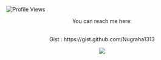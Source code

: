 ![Profile Views](https://komarev.com/ghpvc/?username=Nugraha1313&label=Profile%20Views&color=0e75b6&style=flat)
<div align="center">
  You can reach me here:<br><br>
  <p>Gist : https://gist.github.com/Nugraha1313 </p>
  <a href="https://instagram.com/aulia.nugraha" style="text-decoration: none;">
    <img src="https://img.shields.io/badge/instagram-%23E4405F?&style=for-the-badge&logo=instagram&logoColor=white"/>
  </a>

</div>
